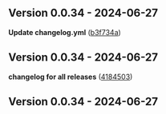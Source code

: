 ## Version 0.0.34 - 2024-06-27
**Update changelog.yml** ([b3f734a](https://github.com/fabriziosalmi/UglyFeed/commit/b3f734a99b36aaa54dec5f61160fbd228eda785f))


## Version 0.0.34 - 2024-06-27
**changelog for all releases** ([4184503](https://github.com/OWNER/REPO/commit/418450372e45fa526170ec50534bf82a83bae84a))


## Version 0.0.34 - 2024-06-27

